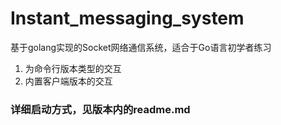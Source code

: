 # Instant_messaging_system

基于golang实现的Socket网络通信系统，适合于Go语言初学者练习

1. 为命令行版本类型的交互
2. 内置客户端版本的交互
### 详细启动方式，见版本内的readme.md
